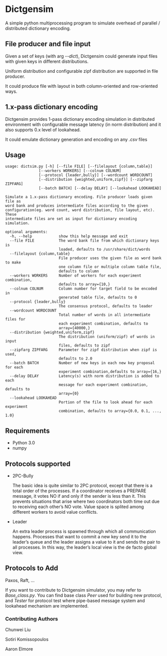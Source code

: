 # Dictgensim

A simple python multiprocessing program to simulate overhead of parallel / distributed dictionary encoding.

## File producer and file input
Given a set of keys (with arg *--dict*), Dictgensim could generate input files with given keys in different distributions.

Uniform distribution and configurable zipf distribution are supported in file producer.

It could produce file with layout in both column-oriented and row-oriented ways.

## 1.x-pass dictionary encoding
Dictgensim provides 1-pass dictionary encoding simulation in distributed environment with configurable message latency (in norm distribution) and it also supports 0.x level of lookahead.

It could emulate dictionary generation and encoding on any *.csv* files

## Usage
    usage: dictsim.py [-h] [--file FILE] [--filelayout {column,table}]
                   [--workers WORKERS] [--colnum COLNUM]
                   [--protocol {leader,bully}] [--wordcount WORDCOUNT]
                   [--distribution {weighted,uniform,zipf}] [--zipfarg ZIPFARG]
                   [--batch BATCH] [--delay DELAY] [--lookahead LOOKAHEAD]

    Simulate a 1.x-pass dictionary encoding. File producer loads given file as
    word bank and produces intermediate files according to the given
    configuration(eg. word count, word distribution, file layout, etc). These
    intermediate files are set as input for dictionary encoding simulation.

    optional arguments:
      -h, --help            show this help message and exit
      --file FILE           The word bank file from which dictionary keys is
                            loaded, defaults to /usr/share/dict/words
      --filelayout {column,table}
                            File producer uses the given file as word bank to make
                            one column file or multiple column table file,
                            defaults to column
      --workers WORKERS     Number of workers for each experiment combination,
                            defaults to array={10,}
      --colnum COLNUM       Column number for target field to be encoded in
                            generated table file, defaults to 0
      --protocol {leader,bully}
                            The consensus protocol, defaults to leader
      --wordcount WORDCOUNT
                            Total number of words in all intermediate files for
                            each experiment combination, defaults to
                            array={40000,}
      --distribution {weighted,uniform,zipf}
                            The distribution (uniform/zipf) of words in input
                            files, defaults to zipf
      --zipfarg ZIPFARG     Parameter for zipf distribution when zipf is used,
                            defaults to 2.0
      --batch BATCH         Number of new keys in each new key proposal for each
                            experiment combination,defaults to array={16,}
      --delay DELAY         Latency(s) with norm distribution is added to each
                            message for each experiment combination, defaults to
                            array={0}
      --lookahead LOOKAHEAD
                            Portion of the file to look ahead for each experiment
                            combination, defaults to array={0.0, 0.1, ..., 1.0}


## Requirements
 * Python 3.0
 * numpy


## Protocols supported ##
* 2PC-Bully

    The basic idea is quite similar to 2PC protocol, except that there is a total order of the processes. If a coordinator receives a PREPARE message, it votes NO if and only if the sender is less than it. This prevents situations that arise where two coordinators both time out due to receiving each other’s NO vote.
    Value space is splited among different workers to avoid value conflicts.

* Leader

    An extra leader process is spawned through which all communication happens. Processes that want to commit a new key send it to the leader’s queue and the leader assigns a value to it and sends the pair to all processes. In this way, the leader’s local view is the de facto global view.

## Protocols to Add ##
Paxos, Raft, ...

If you want to contribute to Dictgensim simulator, you may refer to *Base_class.py*. You can find base class *Peer* used for building new protocol, and *Tester* for protocol test where pipe-based message system and lookahead mechanism are implemented.

### Contributing Authors ###
 Chunwei Liu

 Sotiri Komissopoulos

 Aaron Elmore
